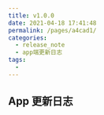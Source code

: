 ```yaml
---
title: v1.0.0
date: 2021-04-18 17:41:48
permalink: /pages/a4cad1/
categories:
  - release_note
  - app端更新日志
tags:
  -
---
```

## App 更新日志